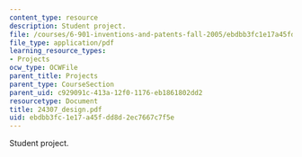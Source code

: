 ```yaml
---
content_type: resource
description: Student project.
file: /courses/6-901-inventions-and-patents-fall-2005/ebdbb3fc1e17a45fdd8d2ec7667c7f5e_24307_design.pdf
file_type: application/pdf
learning_resource_types:
- Projects
ocw_type: OCWFile
parent_title: Projects
parent_type: CourseSection
parent_uid: c929091c-413a-12f0-1176-eb1861802dd2
resourcetype: Document
title: 24307_design.pdf
uid: ebdbb3fc-1e17-a45f-dd8d-2ec7667c7f5e
---
```

Student project.

